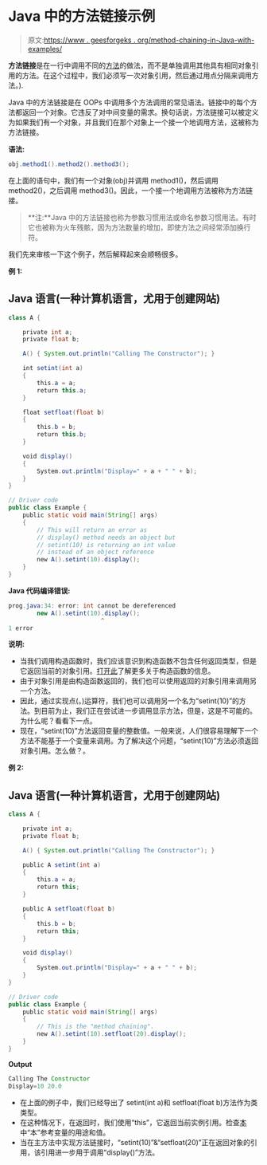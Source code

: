 # Java 中的方法链接示例

> 原文:[https://www . geesforgeks . org/method-chaining-in-Java-with-examples/](https://www.geeksforgeeks.org/method-chaining-in-java-with-examples/)

**方法链接**是在一行中调用不同的[方法](https://www.geeksforgeeks.org/methods-in-java/)的做法，而不是单独调用其他具有相同对象引用的方法。在这个过程中，我们必须写一次对象引用，然后通过用点分隔来调用方法。).

Java 中的方法链接是在 OOPs 中调用多个方法调用的常见语法。链接中的每个方法都返回一个对象。它违反了对中间变量的需求。换句话说，方法链接可以被定义为如果我们有一个对象，并且我们在那个对象上一个接一个地调用方法，这被称为方法链接。

**语法:**

```java
obj.method1().method2().method3();  
```

在上面的语句中，我们有一个对象(obj)并调用 method1()，然后调用 method2()，之后调用 method3()。因此，一个接一个地调用方法被称为方法链接。

> **注:**Java 中的方法链接也称为参数习惯用法或命名参数习惯用法。有时它也被称为火车残骸，因为方法数量的增加，即使方法之间经常添加换行符。

我们先来审核一下这个例子，然后解释起来会顺畅很多。

**例 1:**

## Java 语言(一种计算机语言，尤用于创建网站)

```java
class A {

    private int a;
    private float b;

    A() { System.out.println("Calling The Constructor"); }

    int setint(int a)
    {
        this.a = a;
        return this.a;
    }

    float setfloat(float b)
    {
        this.b = b;
        return this.b;
    }

    void display()
    {
        System.out.println("Display=" + a + " " + b);
    }
}

// Driver code
public class Example {
    public static void main(String[] args)
    {
        // This will return an error as
        // display() method needs an object but
        // setint(10) is returning an int value
        // instead of an object reference
        new A().setint(10).display();
    }
}
```

**Java 代码编译错误:**

```java
prog.java:34: error: int cannot be dereferenced
        new A().setint(10).display();
                          ^
1 error
```

**说明:**

*   当我们调用构造函数时，我们应该意识到构造函数不包含任何返回类型，但是它返回当前的对象引用。[打开此](https://www.geeksforgeeks.org/constructors-in-java/)了解更多关于构造函数的信息。
*   由于对象引用是由构造函数返回的，我们也可以使用返回的对象引用来调用另一个方法。
*   因此，通过实现点(。)运算符，我们也可以调用另一个名为“setint(10)”的方法。到目前为止，我们正在尝试进一步调用显示方法，但是，这是不可能的。为什么呢？看看下一点。
*   现在，“setint(10)”方法返回变量的整数值。一般来说，人们很容易理解下一个方法不能基于一个变量来调用。为了解决这个问题，“setint(10)”方法必须返回对象引用。怎么做？。

**例 2:**

## Java 语言(一种计算机语言，尤用于创建网站)

```java
class A {

    private int a;
    private float b;

    A() { System.out.println("Calling The Constructor"); }

    public A setint(int a)
    {
        this.a = a;
        return this;
    }

    public A setfloat(float b)
    {
        this.b = b;
        return this;
    }

    void display()
    {
        System.out.println("Display=" + a + " " + b);
    }
}

// Driver code
public class Example {
    public static void main(String[] args)
    {
        // This is the "method chaining".
        new A().setint(10).setfloat(20).display();
    }
}
```

**Output**

```java
Calling The Constructor
Display=10 20.0
```

*   在上面的例子中，我们已经导出了 setint(int a)和 setfloat(float b)方法作为类类型。
*   在这种情况下，在返回时，我们使用“this”，它返回当前实例引用。检查[本](https://www.geeksforgeeks.org/this-reference-in-java/)中“本”参考变量的用途和值。
*   当在主方法中实现方法链接时，“setint(10)”&“setfloat(20)”正在返回对象的引用，该引用进一步用于调用“display()”方法。